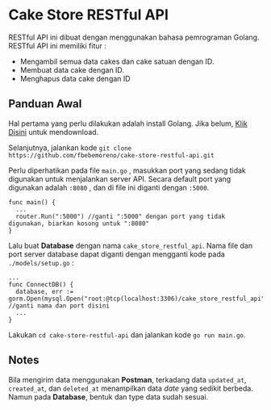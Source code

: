 # Cake Store RESTful API

RESTful API ini dibuat dengan menggunakan bahasa pemrograman Golang. RESTful API ini memiliki fitur :
- Mengambil semua data cakes dan cake satuan dengan ID.
- Membuat data cake dengan ID.
- Menghapus data cake dengan ID

## Panduan Awal

Hal pertama yang perlu dilakukan adalah install Golang. Jika belum, [Klik Disini](https://go.dev/doc/install) untuk mendownload.

Selanjutnya, jalankan kode ```git clone https://github.com/fbebemoreno/cake-store-restful-api.git```

Perlu diperhatikan pada file `main.go` , masukkan port yang sedang tidak digunakan untuk menjalankan server API. 
Secara default port yang digunakan adalah `:8080` , dan di file ini diganti dengan `:5000`.

```golang
func main() {
  ...
  router.Run(":5000") //ganti ":5000" dengan port yang tidak digunakan, biarkan kosong untuk ":8080"
}
```

Lalu buat **Database** dengan nama `cake_store_restful_api`.
Nama file dan port server database dapat diganti dengan mengganti kode pada `./models/setup.go` :

```golang
...
func ConnectDB() {
  database, err := gorm.Open(mysql.Open("root:@tcp(localhost:3306)/cake_store_restful_api")) //ganti nama dan port disini
  ...
}
```

Lakukan `cd cake-store-restful-api` dan jalankan kode `go run main.go`.

## Notes

Bila mengirim data menggunakan **Postman**, terkadang data `updated_at`, `created_at`, dan `deleted_at` menampilkan data *date* yang sedikit berbeda. Namun pada **Database**, bentuk dan type data sudah sesuai.
